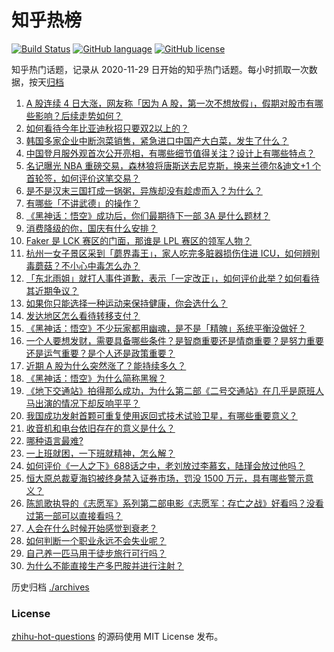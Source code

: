 # 知乎热榜
[![Build Status](https://github.com/ToWeLong/zhihu-hot-questions/workflows/CI/badge.svg)](https://github.com/ToWeLong/zhihu-hot-questions/actions)
[![GitHub language](https://img.shields.io/badge/language-golang-orange.svg)](https://golang.org/)
[![GitHub license](https://img.shields.io/github/license/ToWeLong/zhihu-hot-questions)](https://github.com/ToWeLong/zhihu-hot-questions/blob/main/LICENSE)

知乎热门话题，记录从 2020-11-29 日开始的知乎热门话题。每小时抓取一次数据，按天[归档](./archives)

<!-- BEGIN -->

1. [A 股连续 4 日大涨，网友称「因为 A 股，第一次不想放假」，假期对股市有哪些影响？后续走势如何？](https://www.zhihu.com/question/675715602)
1. [如何看待今年比亚迪秋招只要双2以上的？](https://www.zhihu.com/question/666853816)
1. [韩国多家企业中断泡菜销售，紧急进口中国产大白菜，发生了什么？](https://www.zhihu.com/question/668271679)
1. [中国登月服外观首次公开亮相，有哪些细节值得关注？设计上有哪些特点？](https://www.zhihu.com/question/675946447)
1. [名记曝光 NBA 重磅交易，森林狼将唐斯送去尼克斯，换来兰德尔&迪文+1 个首轮签，如何评价这笔交易？](https://www.zhihu.com/question/676316150)
1. [是不是汉末三国打成一锅粥，异族却没有趁虚而入？为什么？](https://www.zhihu.com/question/419161243)
1. [有哪些「不讲武德」的操作？](https://www.zhihu.com/question/432866470)
1. [《黑神话：悟空》成功后，你们最期待下一部 3A 是什么题材？](https://www.zhihu.com/question/664868918)
1. [消费降级的你，国庆有什么安排？](https://www.zhihu.com/question/667683763)
1. [Faker 是 LCK 赛区的门面，那谁是 LPL 赛区的领军人物？](https://www.zhihu.com/question/659283047)
1. [杭州一女子景区采到「蘑界毒王」，家人吃完多脏器损伤住进 ICU，如何辨别毒蘑菇？不小心中毒怎么办？](https://www.zhihu.com/question/672017435)
1. [「东北雨姐」就打人事件道歉，表示「一定改正」，如何评价此举？如何看待其近期争议？](https://www.zhihu.com/question/668579099)
1. [如果你只能选择一种运动来保持健康，你会选什么？](https://www.zhihu.com/question/666757359)
1. [发达地区怎么看待转移支付？](https://www.zhihu.com/question/663968113)
1. [《黑神话：悟空》不少玩家都用幽魂，是不是「精魄」系统平衡没做好？](https://www.zhihu.com/question/665496852)
1. [一个人要想发财，需要具备哪些条件？是智商重要还是情商重要？是努力重要还是运气重要？是个人还是政策重要？](https://www.zhihu.com/question/670667976)
1. [近期 A 股为什么突然涨了？能持续多久？](https://www.zhihu.com/question/670424745)
1. [《黑神话：悟空》为什么简称黑猴？](https://www.zhihu.com/question/668045081)
1. [《地下交通站》拍得那么成功，为什么第二部《二号交通站》在几乎是原班人马出演的情况下却反响平平？](https://www.zhihu.com/question/558247060)
1. [我国成功发射首颗可重复使用返回式技术试验卫星，有哪些重要意义？](https://www.zhihu.com/question/672823074)
1. [收音机和电台依旧存在的意义是什么？](https://www.zhihu.com/question/23293622)
1. [哪种语言最难?](https://www.zhihu.com/question/652845471)
1. [一上班就困，一下班就精神，怎么解？](https://www.zhihu.com/question/673609423)
1. [如何评价《一人之下》688话之中，老刘放过李慕玄，陆瑾会放过他吗？](https://www.zhihu.com/question/670008381)
1. [恒大原总裁夏海钧被终身禁入证券市场，罚没 1500 万元，具有哪些警示意义？](https://www.zhihu.com/question/668219358)
1. [陈凯歌执导的《志愿军》系列第二部电影《志愿军：存亡之战》好看吗？没看过第一部可以直接看吗？](https://www.zhihu.com/question/671392401)
1. [人会在什么时候开始感觉到衰老？](https://www.zhihu.com/question/21918843)
1. [如何判断一个职业永远不会失业呢？](https://www.zhihu.com/question/668116833)
1. [自己养一匹马用于徒步旅行可行吗？](https://www.zhihu.com/question/668225238)
1. [为什么不能直接生产多巴胺并进行注射？](https://www.zhihu.com/question/668076563)

<!-- END -->

历史归档 [./archives](./archives)


### License
[zhihu-hot-questions](https://github.com/towelong/zhihu-hot-questions) 的源码使用 MIT License 发布。